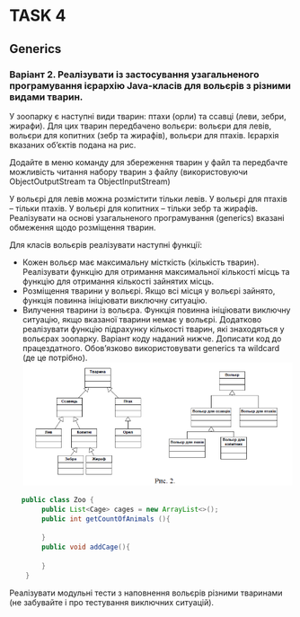 # TASK 4

## Generics

### Варіант 2. Реалізувати із застосування узагальненого програмування ієрархію Java-класів для вольєрів з різними видами тварин.

У зоопарку є наступні види тварин: птахи (орли) та ссавці (леви, зебри, жирафи). Для цих тварин передбачено вольєри: вольєри для левів, вольєри для копитних (зебр та
жирафів), вольєри для птахів. Ієрархія вказаних об’єктів подана на рис. 

Додайте в меню команду для збереження тварин у файл та передбачте можливість читання набору тварин з файлу (використовуючи ObjectOutputStream та ObjectInputStream)

У вольєрі для левів можна розмістити тільки левів. У вольєрі для птахів – тільки птахів. У вольєрі для копитних – тільки зебр та жирафів. Реалізувати на основі
узагальненого програмування (generics) вказані обмеження щодо розміщення тварин.

Для класів вольєрів реалізувати наступні функції:
- Кожен вольєр має максимальну місткість (кількість тварин). Реалізувати функцію для отримання максимальної кількості місць та функцію для отримання кількості зайнятих місць.
- Розміщення тварини у вольєрі. Якщо всі місця у вольєрі зайнято, функція повинна ініціювати виключну ситуацію.
- Вилучення тварини із вольєра. Функція повинна ініціювати виключну ситуацію, якщо вказаної тварини немає у вольєрі.
  Додатково реалізувати функцію підрахунку кількості тварин, які знаходяться у вольєрах зоопарку. Варіант коду наданий нижче. Дописати код до працездатного.
  Обов’язково використовувати generics та wildcard (де це потрібно). 
  ![animals.png](animals.png)

```java 
   public class Zoo { 
        public List<Cage> cages = new ArrayList<>();
        public int getCountOfAnimals (){
            
        }
        public void addCage(){
            
        }
    }
```

Реалізувати модульні тести з наповнення вольєрів різними тваринами (не забувайте і про тестування виключних ситуацій).